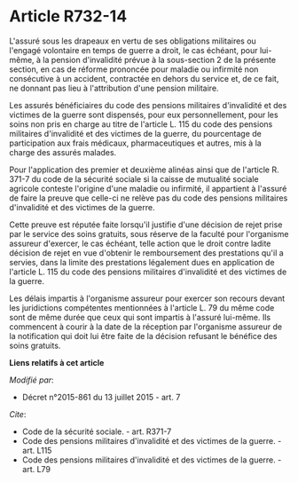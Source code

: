 # Article R732-14

L'assuré sous les drapeaux en vertu de ses obligations militaires ou l'engagé volontaire en temps de guerre a droit, le cas
échéant, pour lui-même, à la pension d'invalidité prévue à la sous-section 2 de la présente section, en cas de réforme
prononcée pour maladie ou infirmité non consécutive à un accident, contractée en dehors du service et, de ce fait, ne donnant
pas lieu à l'attribution d'une pension militaire. 

Les assurés bénéficiaires du code des pensions militaires d'invalidité et des victimes de la guerre sont dispensés, pour eux
personnellement, pour les soins non pris en charge au titre de l'article L. 115 du code des pensions militaires d'invalidité
et des victimes de la guerre, du pourcentage de participation aux frais médicaux, pharmaceutiques et autres, mis à la charge
des assurés malades. 

Pour l'application des premier et deuxième alinéas ainsi que de l'article R. 371-7 du code de la sécurité sociale si la
caisse de mutualité sociale agricole conteste l'origine d'une maladie ou infirmité, il appartient à l'assuré de faire la
preuve que celle-ci ne relève pas du code des pensions militaires d'invalidité et des victimes de la guerre. 

Cette preuve est réputée faite lorsqu'il justifie d'une décision de rejet prise par le service des soins gratuits, sous
réserve de la faculté pour l'organisme assureur d'exercer, le cas échéant, telle action que le droit contre ladite décision
de rejet en vue d'obtenir le remboursement des prestations qu'il a servies, dans la limite des prestations légalement dues en
application de l'article L. 115 du code des pensions militaires d'invalidité et des victimes de la guerre. 

Les délais impartis à l'organisme assureur pour exercer son recours devant les juridictions compétentes mentionnées à
l'article L. 79 du même code sont de même durée que ceux qui sont impartis à l'assuré lui-même. Ils commencent à courir à la
date de la réception par l'organisme assureur de la notification qui doit lui être faite de la décision refusant le bénéfice
des soins gratuits.

**Liens relatifs à cet article**

_Modifié par_:

  - Décret n°2015-861 du 13 juillet 2015 - art. 7

_Cite_:

  - Code de la sécurité sociale. - art. R371-7
  - Code des pensions militaires d'invalidité et des victimes de la guerre. - art. L115
  - Code des pensions militaires d'invalidité et des victimes de la guerre. - art. L79
